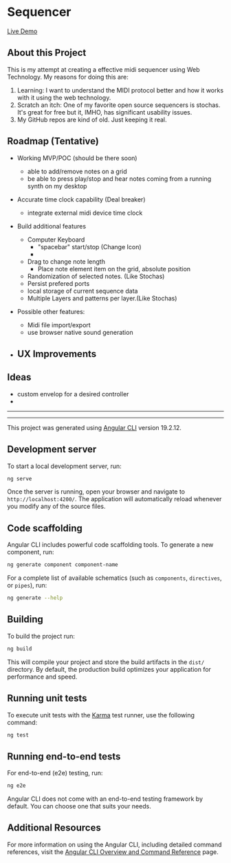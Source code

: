 # Sequencer

[Live Demo](https://deanapeterson.github.io/midi-sequencer/)

## About this Project

This is my attempt at creating a effective midi sequencer using Web Technology.
My reasons for doing this are:
1. Learning: I want to understand the MIDI protocol better and how it works with it using the web technology.
2. Scratch an itch:  One of my favorite open source sequencers is stochas.  It's great for free but it, IMHO, has significant usability issues.
3. My GitHub repos are kind of old.  Just keeping it real.

## Roadmap (Tentative)

- Working MVP/POC (should be there soon)
  - able to add/remove notes on a grid
  - be able to press play/stop and hear notes coming from a running synth on my desktop
- Accurate time clock capability (Deal breaker)
  - integrate external midi device time clock



- Build additional features
  - Computer Keyboard 
    - "spacebar" start/stop (Change Icon)
    - 
  - Drag to change note length
    - Place note element item on the grid, absolute position
  - Randomization of selected notes. (Like Stochas)
  - Persist prefered ports
  - local storage of current sequence data
  - Multiple Layers and patterns per layer.(Like Stochas)
- Possible other features:
  - Midi file import/export
  - use browser native sound generation


- UX Improvements
  - 
## Ideas
- custom envelop for a desired controller
-  
------
------


This project was generated using [Angular CLI](https://github.com/angular/angular-cli) version 19.2.12.

## Development server

To start a local development server, run:

```bash
ng serve
```

Once the server is running, open your browser and navigate to `http://localhost:4200/`. The application will automatically reload whenever you modify any of the source files.

## Code scaffolding

Angular CLI includes powerful code scaffolding tools. To generate a new component, run:

```bash
ng generate component component-name
```

For a complete list of available schematics (such as `components`, `directives`, or `pipes`), run:

```bash
ng generate --help
```

## Building

To build the project run:

```bash
ng build
```

This will compile your project and store the build artifacts in the `dist/` directory. By default, the production build optimizes your application for performance and speed.

## Running unit tests

To execute unit tests with the [Karma](https://karma-runner.github.io) test runner, use the following command:

```bash
ng test
```

## Running end-to-end tests

For end-to-end (e2e) testing, run:

```bash
ng e2e
```

Angular CLI does not come with an end-to-end testing framework by default. You can choose one that suits your needs.

## Additional Resources

For more information on using the Angular CLI, including detailed command references, visit the [Angular CLI Overview and Command Reference](https://angular.dev/tools/cli) page.

